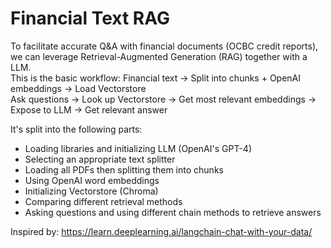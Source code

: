 # Financial Text RAG

To facilitate accurate Q&A with financial documents (OCBC credit reports), we can leverage Retrieval-Augmented Generation (RAG) together with a LLM.   
This is the basic workflow: Financial text -> Split into chunks + OpenAI embeddings -> Load Vectorstore  
Ask questions -> Look up Vectorstore -> Get most relevant embeddings -> Expose to LLM -> Get relevant answer

It's split into the following parts:
* Loading libraries and initializing LLM (OpenAI's GPT-4)
* Selecting an appropriate text splitter
* Loading all PDFs then splitting them into chunks
* Using OpenAI word embeddings
* Initializing Vectorstore (Chroma)
* Comparing different retrieval methods
* Asking questions and using different chain methods to retrieve answers 

Inspired by: https://learn.deeplearning.ai/langchain-chat-with-your-data/
